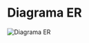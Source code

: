# Diagrama ER

![Diagrama ER](https://github.com/tads-cnat/receber-pets/blob/98-revisar-models-do-django/doc/bd/diagramaER.png?raw=true)
</br></br>
